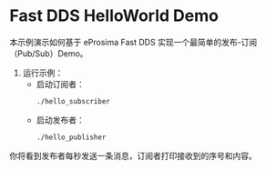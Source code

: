 # Fast DDS HelloWorld Demo

本示例演示如何基于 eProsima Fast DDS 实现一个最简单的发布-订阅（Pub/Sub）Demo。

1. 运行示例：
   - 启动订阅者：
     ```bash
     ./hello_subscriber
     ```
   - 启动发布者：
     ```bash
     ./hello_publisher
     ```

你将看到发布者每秒发送一条消息，订阅者打印接收到的序号和内容。
